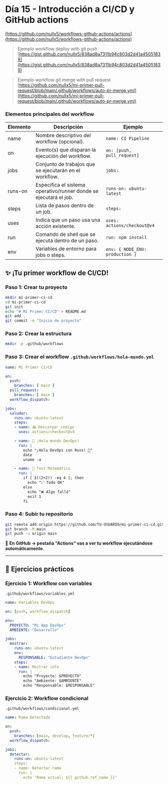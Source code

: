 # Día 15 - Introducción a CI/CD y GitHub actions

[https://github.com/nullx5/workflows-github-actions/actions](https://github.com/nullx5/workflows-github-actions/actions)

>Ejemplo workflow deploy with git push
[https://gist.github.com/nullx5/838ad8a7311b94c803d2d41a45051839](https://gist.github.com/nullx5/838ad8a7311b94c803d2d41a45051839)

> Ejemplo workflow git merge with pull request
[https://github.com/nullx5/mi-primer-pull-request/blob/main/.github/workflows/auto-pr-merge.yml](https://github.com/nullx5/mi-primer-pull-request/blob/main/.github/workflows/auto-pr-merge.yml)
### Elementos principales del workflow

| Elemento  | Descripción                                                  | Ejemplo                         |
|-----------|--------------------------------------------------------------|---------------------------------|
| name      | Nombre descriptivo del workflow (opcional).                  | `name: CI Pipeline`             |
| on        | Evento(s) que disparan la ejecución del workflow.            | `on: [push, pull_request]`      |
| jobs      | Conjunto de trabajos que se ejecutarán en el workflow.       | `jobs:`                         |
| runs-on   | Especifica el sistema operativo/runner donde se ejecutará el job. | `runs-on: ubuntu-latest`   |
| steps     | Lista de pasos dentro de un job.                             | `steps:`                        |
| uses      | Indica que un paso usa una acción existente.                 | `uses: actions/checkout@v4`     |
| run       | Comando de shell que se ejecuta dentro de un paso.           | `run: npm install`              |
| env       | Variables de entorno para jobs o steps.                      | `env: { NODE_ENV: production }` |


## ✨ ¡Tu primer workflow de CI/CD!

### Paso 1: Crear tu proyecto

```bash
mkdir mi-primer-ci-cd
cd mi-primer-ci-cd
git init
echo "# Mi Primer CI/CD" > README.md
git add .
git commit -m "Inicio de proyecto"
````

### Paso 2: Crear la estructura

```bash
mkdir -p .github/workflows
```

### Paso 3: Crear el workflow `.github/workflows/hola-mundo.yml`

```yaml
name: Mi Primer CI/CD

on:
  push:
    branches: [ main ]
  pull_request:
    branches: [ main ]
  workflow_dispatch:

jobs:
  saludar:
    runs-on: ubuntu-latest
    steps:
    - name: 📥 Descargar código
      uses: actions/checkout@v4

    - name: 👋 ¡Hola mundo DevOps!
      run: |
        echo "¡Hola DevOps con Roxs! 🚀"
        date
        uname -a

    - name: 🧪 Test Matemático
      run: |
        if [ $((2+2)) -eq 4 ]; then
          echo "✅ Todo OK"
        else
          echo "❌ Algo falló"
          exit 1
        fi
```

### Paso 4: Subir tu repositorio

```bash
git remote add origin https://github.com/TU-USUARIO/mi-primer-ci-cd.git
git branch -M main
git push -u origin main
```

📌 **En GitHub → pestaña “Actions” vas a ver tu workflow ejecutándose automáticamente.**

---

## 🎯 Ejercicios prácticos

### Ejercicio 1: Workflow con variables

`.github/workflows/variables.yml`

```yaml
name: Variables DevOps

on: [push, workflow_dispatch]

env:
  PROYECTO: "Mi App DevOps"
  AMBIENTE: "Desarrollo"

jobs:
  mostrar:
    runs-on: ubuntu-latest
    env:
      RESPONSABLE: "Estudiante DevOps"
    steps:
    - name: Mostrar info
      run: |
        echo "Proyecto: $PROYECTO"
        echo "Ambiente: $AMBIENTE"
        echo "Responsable: $RESPONSABLE"
```

### Ejercicio 2: Workflow condicional

`.github/workflows/condicional.yml`

```yaml
name: Rama Detectada

on:
  push:
    branches: [main, develop, feature/*]
  workflow_dispatch:

jobs:
  detectar:
    runs-on: ubuntu-latest
    steps:
    - name: Detectar rama
      run: |
        echo "Rama actual: ${{ github.ref_name }}"
